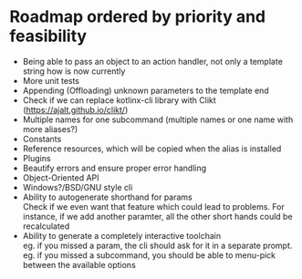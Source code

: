 # Roadmap ordered by priority and feasibility

- Being able to pass an object to an action handler, not only a template string how is now currently
- More unit tests
- Appending (Offloading) unknown parameters to the template end
- Check if we can replace kotlinx-cli library with Clikt (https://ajalt.github.io/clikt/)
- Multiple names for one subcommand (multiple names or one name with more aliases?)
- Constants
- Reference resources, which will be copied when the alias is installed
- Plugins
- Beautify errors and ensure proper error handling
- Object-Oriented API
- Windows?/BSD/GNU style cli
- Ability to autogenerate shorthand for params<br/>
Check if we even want that feature which could lead to problems. For instance, if we add another paramter, all the other short hands could be recalculated
- Ability to generate a completely interactive toolchain<br/> 
eg. if you missed a param, the cli should ask for it in a separate prompt.<br/>
eg. if you missed a subcommand, you should be able to menu-pick between the available options
